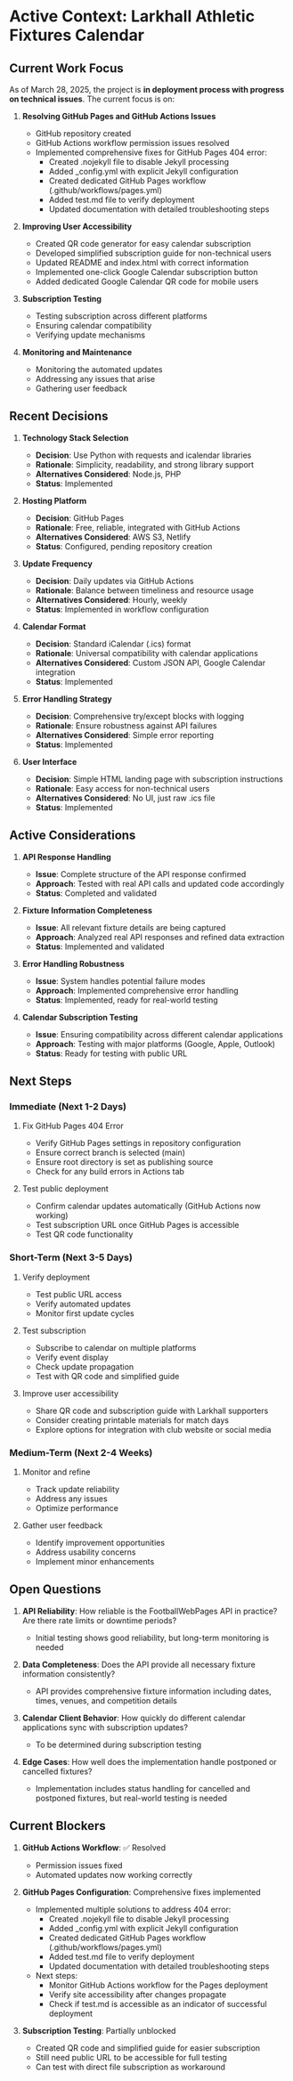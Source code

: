 # Active Context: Larkhall Athletic Fixtures Calendar

## Current Work Focus

As of March 28, 2025, the project is **in deployment process with progress on technical issues**. The current focus is on:

1. **Resolving GitHub Pages and GitHub Actions Issues**
   - GitHub repository created
   - GitHub Actions workflow permission issues resolved
   - Implemented comprehensive fixes for GitHub Pages 404 error:
     - Created .nojekyll file to disable Jekyll processing
     - Added _config.yml with explicit Jekyll configuration
     - Created dedicated GitHub Pages workflow (.github/workflows/pages.yml)
     - Added test.md file to verify deployment
     - Updated documentation with detailed troubleshooting steps

2. **Improving User Accessibility**
   - Created QR code generator for easy calendar subscription
   - Developed simplified subscription guide for non-technical users
   - Updated README and index.html with correct information
   - Implemented one-click Google Calendar subscription button
   - Added dedicated Google Calendar QR code for mobile users

3. **Subscription Testing**
   - Testing subscription across different platforms
   - Ensuring calendar compatibility
   - Verifying update mechanisms

4. **Monitoring and Maintenance**
   - Monitoring the automated updates
   - Addressing any issues that arise
   - Gathering user feedback

## Recent Decisions

1. **Technology Stack Selection**
   - **Decision**: Use Python with requests and icalendar libraries
   - **Rationale**: Simplicity, readability, and strong library support
   - **Alternatives Considered**: Node.js, PHP
   - **Status**: Implemented

2. **Hosting Platform**
   - **Decision**: GitHub Pages
   - **Rationale**: Free, reliable, integrated with GitHub Actions
   - **Alternatives Considered**: AWS S3, Netlify
   - **Status**: Configured, pending repository creation

3. **Update Frequency**
   - **Decision**: Daily updates via GitHub Actions
   - **Rationale**: Balance between timeliness and resource usage
   - **Alternatives Considered**: Hourly, weekly
   - **Status**: Implemented in workflow configuration

4. **Calendar Format**
   - **Decision**: Standard iCalendar (.ics) format
   - **Rationale**: Universal compatibility with calendar applications
   - **Alternatives Considered**: Custom JSON API, Google Calendar integration
   - **Status**: Implemented

5. **Error Handling Strategy**
   - **Decision**: Comprehensive try/except blocks with logging
   - **Rationale**: Ensure robustness against API failures
   - **Alternatives Considered**: Simple error reporting
   - **Status**: Implemented

6. **User Interface**
   - **Decision**: Simple HTML landing page with subscription instructions
   - **Rationale**: Easy access for non-technical users
   - **Alternatives Considered**: No UI, just raw .ics file
   - **Status**: Implemented

## Active Considerations

1. **API Response Handling**
   - **Issue**: Complete structure of the API response confirmed
   - **Approach**: Tested with real API calls and updated code accordingly
   - **Status**: Completed and validated

2. **Fixture Information Completeness**
   - **Issue**: All relevant fixture details are being captured
   - **Approach**: Analyzed real API responses and refined data extraction
   - **Status**: Implemented and validated

3. **Error Handling Robustness**
   - **Issue**: System handles potential failure modes
   - **Approach**: Implemented comprehensive error handling
   - **Status**: Implemented, ready for real-world testing

4. **Calendar Subscription Testing**
   - **Issue**: Ensuring compatibility across different calendar applications
   - **Approach**: Testing with major platforms (Google, Apple, Outlook)
   - **Status**: Ready for testing with public URL

## Next Steps

### Immediate (Next 1-2 Days)

1. Fix GitHub Pages 404 Error
   - Verify GitHub Pages settings in repository configuration
   - Ensure correct branch is selected (main)
   - Ensure root directory is set as publishing source
   - Check for any build errors in Actions tab

2. Test public deployment
   - Confirm calendar updates automatically (GitHub Actions now working)
   - Test subscription URL once GitHub Pages is accessible
   - Test QR code functionality

### Short-Term (Next 3-5 Days)

1. Verify deployment
   - Test public URL access
   - Verify automated updates
   - Monitor first update cycles

2. Test subscription
   - Subscribe to calendar on multiple platforms
   - Verify event display
   - Check update propagation
   - Test with QR code and simplified guide

3. Improve user accessibility
   - Share QR code and subscription guide with Larkhall supporters
   - Consider creating printable materials for match days
   - Explore options for integration with club website or social media

### Medium-Term (Next 2-4 Weeks)

1. Monitor and refine
   - Track update reliability
   - Address any issues
   - Optimize performance

2. Gather user feedback
   - Identify improvement opportunities
   - Address usability concerns
   - Implement minor enhancements

## Open Questions

1. **API Reliability**: How reliable is the FootballWebPages API in practice? Are there rate limits or downtime periods?
   - Initial testing shows good reliability, but long-term monitoring is needed

2. **Data Completeness**: Does the API provide all necessary fixture information consistently?
   - API provides comprehensive fixture information including dates, times, venues, and competition details

3. **Calendar Client Behavior**: How quickly do different calendar applications sync with subscription updates?
   - To be determined during subscription testing

4. **Edge Cases**: How well does the implementation handle postponed or cancelled fixtures?
   - Implementation includes status handling for cancelled and postponed fixtures, but real-world testing is needed

## Current Blockers

1. **GitHub Actions Workflow**: ✅ Resolved
   - Permission issues fixed
   - Automated updates now working correctly

2. **GitHub Pages Configuration**: Comprehensive fixes implemented
   - Implemented multiple solutions to address 404 error:
     - Created .nojekyll file to disable Jekyll processing
     - Added _config.yml with explicit Jekyll configuration
     - Created dedicated GitHub Pages workflow (.github/workflows/pages.yml)
     - Added test.md file to verify deployment
     - Updated documentation with detailed troubleshooting steps
   - Next steps:
     - Monitor GitHub Actions workflow for the Pages deployment
     - Verify site accessibility after changes propagate
     - Check if test.md is accessible as an indicator of successful deployment

3. **Subscription Testing**: Partially unblocked
   - Created QR code and simplified guide for easier subscription
   - Still need public URL to be accessible for full testing
   - Can test with direct file subscription as workaround
